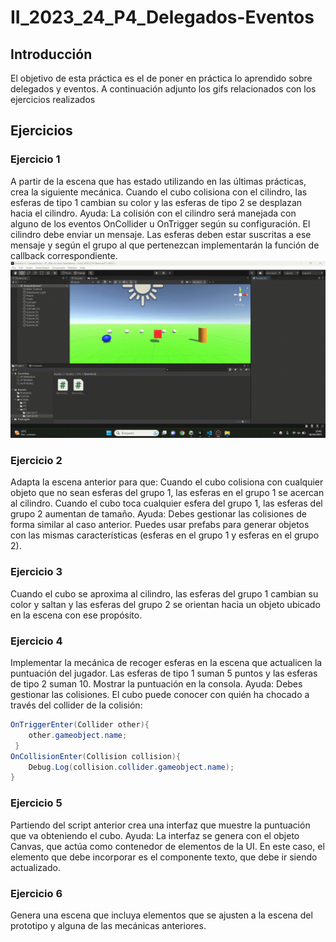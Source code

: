 # II_2023_24_P4_Delegados-Eventos
## Introducción
El objetivo de esta práctica es el de poner en práctica lo aprendido sobre delegados y eventos. A continuación adjunto los gifs relacionados con los ejercicios realizados

## Ejercicios

### Ejercicio 1
A partir de la escena que has estado utilizando en las últimas prácticas, crea la siguiente mecánica. Cuando el cubo colisiona con el cilindro, las esferas de tipo 1 cambian su color y las esferas de tipo 2 se desplazan hacia el cilindro.
Ayuda: La colisión con el cilindro será manejada con alguno de los eventos OnCollider u OnTrigger según su configuración. El cilindro debe enviar un mensaje. Las esferas deben estar suscritas a ese mensaje y según el grupo al que pertenezcan implementarán la función de callback correspondiente.
![Ejercicio 1](/gifs/P4-EJ-1.gif)

### Ejercicio 2
Adapta la escena anterior para que:
Cuando el cubo colisiona con cualquier objeto que no sean esferas del grupo 1, las esferas en el grupo 1 se acercan al cilindro. Cuando el cubo toca cualquier esfera del grupo 1, las esferas del grupo 2 aumentan de tamaño.
Ayuda: Debes gestionar las colisiones de forma similar al caso anterior. Puedes usar prefabs para generar objetos con las mismas características (esferas en el grupo 1 y esferas en el grupo 2).

### Ejercicio 3
Cuando el cubo se aproxima al cilindro, las esferas del grupo 1 cambian su color y saltan y las esferas del grupo 2 se orientan hacia un objeto ubicado en la escena con ese propósito. 


### Ejercicio 4
Implementar la mecánica de recoger esferas en la escena que actualicen la puntuación del jugador. Las esferas de tipo 1 suman 5 puntos y las esferas de tipo 2 suman 10. Mostrar la puntuación en la consola.
Ayuda: Debes gestionar las colisiones. El cubo puede conocer con quién ha chocado a través del collider de la colisión:
```csharp
OnTriggerEnter(Collider other){
    other.gameobject.name;
 }
OnCollisionEnter(Collision collision){
    Debug.Log(collision.collider.gameobject.name);
}
```


### Ejercicio 5
Partiendo del script anterior crea una interfaz que muestre la puntuación que va obteniendo el cubo. 
Ayuda: La interfaz se genera con el objeto Canvas, que actúa como contenedor de elementos de la UI. En este caso, el elemento que debe incorporar es el componente texto, que debe ir siendo actualizado.


### Ejercicio 6
Genera una escena que incluya elementos que se ajusten a la escena del prototipo y alguna de las mecánicas anteriores.
